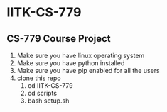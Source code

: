 # IITK-CS-779
## CS-779 Course Project
1. Make sure you have linux operating system
1. Make sure you have python installed 
1. Make sure you have pip enabled for all the users
1. clone this repo
    1. cd IITK-CS-779
    1. cd scripts
    1. bash setup.sh


